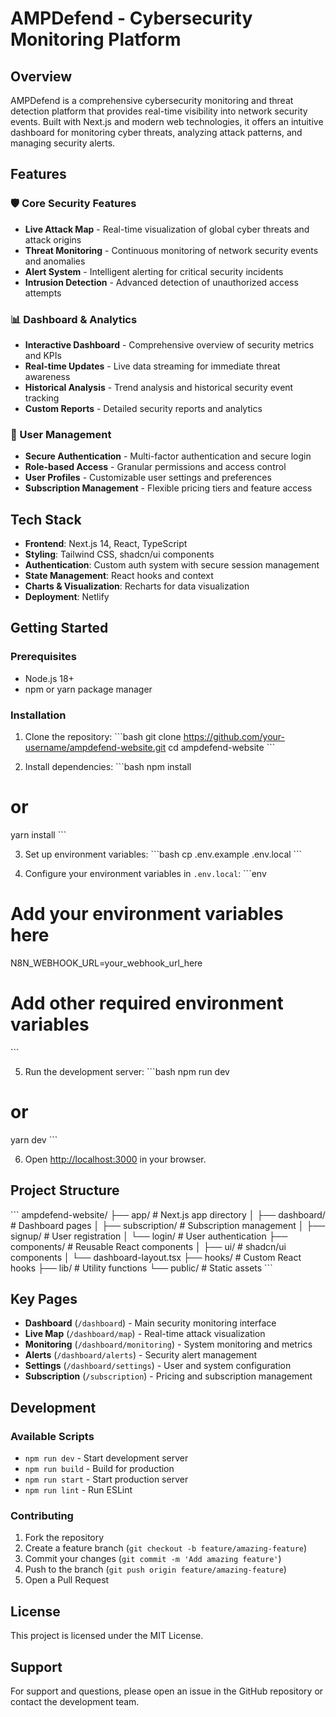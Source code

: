 # AMPDefend - Cybersecurity Monitoring Platform
## Overview

AMPDefend is a comprehensive cybersecurity monitoring and threat detection platform that provides real-time visibility into network security events. Built with Next.js and modern web technologies, it offers an intuitive dashboard for monitoring cyber threats, analyzing attack patterns, and managing security alerts.

## Features

### 🛡️ Core Security Features
- **Live Attack Map** - Real-time visualization of global cyber threats and attack origins
- **Threat Monitoring** - Continuous monitoring of network security events and anomalies
- **Alert System** - Intelligent alerting for critical security incidents
- **Intrusion Detection** - Advanced detection of unauthorized access attempts

### 📊 Dashboard & Analytics
- **Interactive Dashboard** - Comprehensive overview of security metrics and KPIs
- **Real-time Updates** - Live data streaming for immediate threat awareness
- **Historical Analysis** - Trend analysis and historical security event tracking
- **Custom Reports** - Detailed security reports and analytics

### 👤 User Management
- **Secure Authentication** - Multi-factor authentication and secure login
- **Role-based Access** - Granular permissions and access control
- **User Profiles** - Customizable user settings and preferences
- **Subscription Management** - Flexible pricing tiers and feature access

## Tech Stack

- **Frontend**: Next.js 14, React, TypeScript
- **Styling**: Tailwind CSS, shadcn/ui components
- **Authentication**: Custom auth system with secure session management
- **State Management**: React hooks and context
- **Charts & Visualization**: Recharts for data visualization
- **Deployment**: Netlify

## Getting Started

### Prerequisites

- Node.js 18+ 
- npm or yarn package manager

### Installation

1. Clone the repository:
\`\`\`bash
git clone https://github.com/your-username/ampdefend-website.git
cd ampdefend-website
\`\`\`

2. Install dependencies:
\`\`\`bash
npm install
# or
yarn install
\`\`\`

3. Set up environment variables:
\`\`\`bash
cp .env.example .env.local
\`\`\`

4. Configure your environment variables in `.env.local`:
\`\`\`env
# Add your environment variables here
N8N_WEBHOOK_URL=your_webhook_url_here
# Add other required environment variables
\`\`\`

5. Run the development server:
\`\`\`bash
npm run dev
# or
yarn dev
\`\`\`

6. Open [http://localhost:3000](http://localhost:3000) in your browser.

## Project Structure

\`\`\`
ampdefend-website/
├── app/                    # Next.js app directory
│   ├── dashboard/         # Dashboard pages
│   ├── subscription/      # Subscription management
│   ├── signup/           # User registration
│   └── login/            # User authentication
├── components/           # Reusable React components
│   ├── ui/              # shadcn/ui components
│   └── dashboard-layout.tsx
├── hooks/               # Custom React hooks
├── lib/                # Utility functions
└── public/             # Static assets
\`\`\`

## Key Pages

- **Dashboard** (`/dashboard`) - Main security monitoring interface
- **Live Map** (`/dashboard/map`) - Real-time attack visualization
- **Monitoring** (`/dashboard/monitoring`) - System monitoring and metrics
- **Alerts** (`/dashboard/alerts`) - Security alert management
- **Settings** (`/dashboard/settings`) - User and system configuration
- **Subscription** (`/subscription`) - Pricing and subscription management

## Development

### Available Scripts

- `npm run dev` - Start development server
- `npm run build` - Build for production
- `npm run start` - Start production server
- `npm run lint` - Run ESLint

### Contributing

1. Fork the repository
2. Create a feature branch (`git checkout -b feature/amazing-feature`)
3. Commit your changes (`git commit -m 'Add amazing feature'`)
4. Push to the branch (`git push origin feature/amazing-feature`)
5. Open a Pull Request

## License

This project is licensed under the MIT License.

## Support

For support and questions, please open an issue in the GitHub repository or contact the development team.